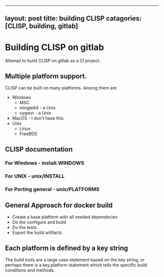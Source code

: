 
---
layout: post
title: building CLISP
catagories: [CLISP, building, gitlab]
---
# Building CLISP on gitlab

Attempt to build CLISP on gitlab as a CI project.

## Multiple platform support.

CLISP can be built on many platforms. Among them are

* Windows
    *	MSC
    *   mingw64 - a Unix
    *   cygwin  - a Unix
* MacOS - I don't have this.
* Unix
    *   Linux
    *   FreeBDS

## CLISP documentation

### For Windows - install.WINDOWS
### For UNIX - unix/INSTALL
### For Porting general - unix/PLATFORMS

## General Approach for docker build

* Create a base platform with all needed dependecies
* Do the configure and build
* Do the tests.
* Export the build artifacts

## Each platform is defined by a key string

The build tools are a large case statement based on the key string, or perhaps there is a key.platform statement which tells the specific build conditions and methods.
